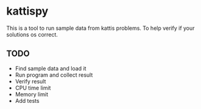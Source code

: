 # kattispy
This is a tool to run sample data from kattis problems. To help verify if your solutions os correct.



## TODO
* Find sample data and load it
* Run program and collect result
* Verify result
* CPU time limit
* Memory limit
* Add tests